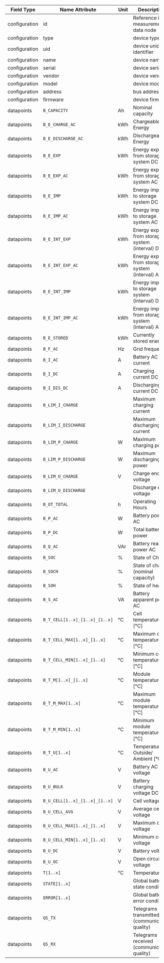 | Field Type    | Name Attribute                 | Unit | Description                                     | Value   | Required | Example                        | Version |
|---------------|--------------------------------|------|-------------------------------------------------|---------|----------|--------------------------------|---------|
| configuration | id                             |      | Reference id for measurement data node          |         | x        | <device id=“1“ type=“battery“> | 2.0.1   |
| configuration | type                           |      | device type                                     | battery | x        | <device id=“1“ type=“battery“> | 2.0.1   |
| configuration | uid                            |      | device unique identifier                        |         | x        | <uid>BAT12345</uid>            | 2.0.1   |
| configuration | name                           |      | device name                                     |         |          | <name>Battery A</name>         | 2.0.1   |
| configuration | serial                         |      | device serial                                   |         |          | <serial>BAT11.22.33</serial>   | 2.0.1   |
| configuration | vendor                         |      | device vendor                                   |         |          | <vendor>vendor 123</vendor>    | 2.0.1   |
| configuration | model                          |      | device model                                    |         |          | <model></model>                | 2.0.1   |
| configuration | address                        |      | bus address                                     |         |          | <address>1</address>           | 2.0.1   |
| configuration | firmware                       |      | device firmware                                 |         |          | <firmware>1.23.3</firmware>    | 2.0.1   |
| datapoints    | `B_CAPACITY`                   | Ah   | Nominal capacity                                |         |          |                                |         |
| datapoints    | `B_E_CHARGE_AC`                | kWh  | Chargeable Energy                               |         |          |                                |         |
| datapoints    | `B_E_DISCHARGE_AC`             | kWh  | Dischargeable Energy                            |         |          |                                |         |
| datapoints    | `B_E_EXP`                      | kWh  | Energy export from storage system DC            |         |          |                                |         |
| datapoints    | `B_E_EXP_AC`                   | kWh  | Energy export from storage system AC            |         |          |                                |         |
| datapoints    | `B_E_IMP`                      | kWh  | Energy import to storage system DC              |         |          |                                |         |
| datapoints    | `B_E_IMP_AC`                   | kWh  | Energy import to storage system AC              |         |          |                                |         |
| datapoints    | `B_E_INT_EXP`                  | kWh  | Energy export from storage system (interval) DC |         |          |                                |         |
| datapoints    | `B_E_INT_EXP_AC`               | kWh  | Energy export from storage system (interval) AC |         |          |                                |         |
| datapoints    | `B_E_INT_IMP`                  | kWh  | Energy import to storage system (interval) DC   |         |          |                                |         |
| datapoints    | `B_E_INT_IMP_AC`               | kWh  | Energy import from storage system (interval) AC |         |          |                                |         |
| datapoints    | `B_E_STORED`                   | kWh  | Currently stored energy                         |         |          |                                |         |
| datapoints    | `B_F_AC`                       | Hz   | Grid frequency                                  |         |          |                                |         |
| datapoints    | `B_I_AC`                       | A    | Battery AC current                              |         |          |                                |         |
| datapoints    | `B_I_DC`                       | A    | Charging current DC                             |         |          |                                |         |
| datapoints    | `B_I_DIS_DC`                   | A    | Discharging current DC                          |         |          |                                |         |
| datapoints    | `B_LIM_I_CHARGE`               |      | Maximum charging current                        |         |          |                                |         |
| datapoints    | `B_LIM_I_DISCHARGE`            |      | Maximum discharging current                     |         |          |                                |         |
| datapoints    | `B_LIM_P_CHARGE`               | W    | Maximum charging power                          |         |          |                                |         |
| datapoints    | `B_LIM_P_DISCHARGE`            | W    | Maximum discharging power                       |         |          |                                |         |
| datapoints    | `B_LIM_U_CHARGE`               | V    | Charge end voltage                              |         |          |                                |         |
| datapoints    | `B_LIM_U_DISCHARGE`            |      | Discharge end voltage                           |         |          |                                |         |
| datapoints    | `B_OT_TOTAL`                   | h    | Operating Hours                                 |         |          |                                |         |
| datapoints    | `B_P_AC`                       | W    | Battery power AC                                |         |          |                                |         |
| datapoints    | `B_P_DC`                       | W    | Total battery power                             |         |          |                                |         |
| datapoints    | `B_Q_AC`                       | VAr  | Battery reactive power AC                       |         |          |                                |         |
| datapoints    | `B_SOC`                        | %    | State of Charge                                 |         |          |                                |         |
| datapoints    | `B_SOCH`                       | %    | State of charge (nominal capacity)              |         |          |                                |         |
| datapoints    | `B_SOH`                        | %    | State of health                                 |         |          |                                |         |
| datapoints    | `B_S_AC`                       | VA   | Battery apparent power AC                       |         |          |                                |         |
| datapoints    | `B_T_CELL[1..x]_[1..x]_[1..x]` | °C   | Cell temperature  [°C]                          |         |          |                                |         |
| datapoints    | `B_T_CELL_MAX[1..x]_[1..x]`    | °C   | Maximum cell temperature  [°C]                  |         |          |                                |         |
| datapoints    | `B_T_CELL_MIN[1..x]_[1..x]`    | °C   | Minimum cell temperature  [°C]                  |         |          |                                |         |
| datapoints    | `B_T_M[1..x]_[1..x]`           | °C   | Module temperature [°C]                         |         |          |                                |         |
| datapoints    | `B_T_M_MAX[1..x]`              | °C   | Maximum module temperature [°C]                 |         |          |                                |         |
| datapoints    | `B_T_M_MIN[1..x]`              | °C   | Minimum module temperature [°C]                 |         |          |                                |         |
| datapoints    | `B_T_U[1..x]`                  | °C   | Temperature Outside/ Ambient [°C]               |         |          |                                |         |
| datapoints    | `B_U_AC`                       | V    | Battery AC voltage                              |         |          |                                |         |
| datapoints    | `B_U_BULK`                     | V    | Battery charging voltage DC                     |         |          |                                |         |
| datapoints    | `B_U_CELL[1..x]_[1..x]_[1..x]` | V    | Cell voltage                                    |         |          |                                |         |
| datapoints    | `B_U_CELL_AVG`                 | V    | Average cell voltage                            |         |          |                                |         |
| datapoints    | `B_U_CELL_MAX[1..x]_[1..x]`    | V    | Maximum cell voltage                            |         |          |                                |         |
| datapoints    | `B_U_CELL_MIN[1..x]_[1..x]`    | V    | Minimum cell voltage                            |         |          |                                |         |
| datapoints    | `B_U_DC`                       | V    | Battery voltage                                 |         |          |                                |         |
| datapoints    | `B_U_OC`                       | V    | Open circuit voltage                            |         |          |                                |         |
| datapoints    | `T[1..x]`                      | °C   | Temperatures                                    |         |          |                                |         |
| datapoints    | `STATE[1..x]`                  |      | Global battery state conditions                 |         |          |                                |         |
| datapoints    | `ERROR[1..x]`                  |      | Global battery error conditions                 |         |          |                                |         |
| datapoints    | `QS_TX`                        |      | Telegrams transmitted (communication quality)   |         |          |                                |         |
| datapoints    | `QS_RX`                        |      | Telegrams received (communication quality)      |         |          |                                |         |
